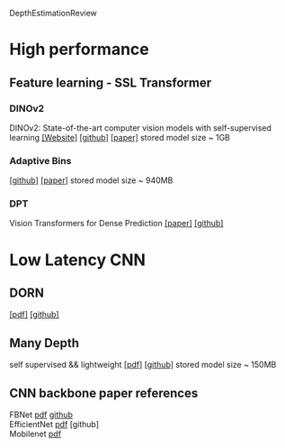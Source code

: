 DepthEstimationReview


# High performance
## Feature learning - SSL Transformer

### DINOv2
DINOv2: State-of-the-art computer vision models with self-supervised learning
[[Website]](https://ai.facebook.com/blog/dino-v2-computer-vision-self-supervised-learning/)
[[github]](https://github.com/facebookresearch/dinov2)
[[paper]](https://arxiv.org/pdf/2304.07193.pdf)
stored model size ~ 1GB

### Adaptive Bins

[[github]](https://github.com/facebookresearch/dinov2)
[[paper]](https://arxiv.org/pdf/2304.07193.pdf)
stored model size ~ 940MB

### DPT
Vision Transformers for Dense Prediction
[[paper]](https://arxiv.org/pdf/2103.13413.pdf)
[[github]](https://github.com/isl-org/DPT)

# Low Latency CNN 

## DORN
[[pdf]](https://arxiv.org/pdf/1806.02446.pdf)
[[github]](https://github.com/hufu6371/DORN)

## Many Depth
self supervised && lightweight
[[pdf]](https://arxiv.org/pdf/2104.14540.pdf)
[[github]](https://github.com/nianticlabs/manydepth)
stored model size ~ 150MB

## CNN backbone paper references

FBNet [pdf](https://arxiv.org/pdf/1812.03443.pdf) [github](https://github.com/facebookresearch/mobile-vision) \
EfficientNet [pdf](https://arxiv.org/pdf/1905.11946.pdf) [github]\
Mobilenet [pdf](https://arxiv.org/pdf/1704.04861.pdf)
